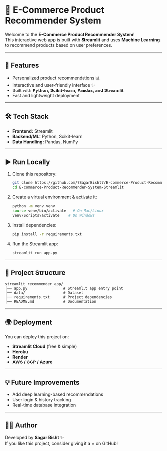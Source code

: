 # 🛒 E-Commerce Product Recommender System

Welcome to the **E-Commerce Product Recommender System**!  
This interactive web app is built with **Streamlit** and uses **Machine Learning** to recommend products based on user preferences.

---

## 🚀 Features
- Personalized product recommendations 📊  
- Interactive and user-friendly interface ✨  
- Built with **Python, Scikit-learn, Pandas, and Streamlit**  
- Fast and lightweight deployment  

---

## 🛠️ Tech Stack
- **Frontend:** Streamlit  
- **Backend/ML:** Python, Scikit-learn  
- **Data Handling:** Pandas, NumPy  

---

## ▶️ Run Locally

1. Clone this repository:
   ```bash
   git clone https://github.com/7SagarBisht7/E-commerce-Product-Recommender-System-Streamlit.git
   cd E-commerce-Product-Recommender-System-Streamlit
   ```

2. Create a virtual environment & activate it:
   ```bash
   python -m venv venv
   source venv/bin/activate   # On Mac/Linux
   venv\Scripts\activate    # On Windows
   ```

3. Install dependencies:
   ```bash
   pip install -r requirements.txt
   ```

4. Run the Streamlit app:
   ```bash
   streamlit run app.py
   ```

---

## 📂 Project Structure
```
streamlit_recommender_app/
│── app.py                # Streamlit app entry point
│── data/                 # Dataset 
│── requirements.txt      # Project dependencies
│── README.md             # Documentation
```

---

## 🌍 Deployment
You can deploy this project on:  
- **Streamlit Cloud** (free & simple)  
- **Heroku**  
- **Render**  
- **AWS / GCP / Azure**  

---

## 💡 Future Improvements
- Add deep learning-based recommendations  
- User login & history tracking  
- Real-time database integration  

---

## 👨‍💻 Author
Developed by **Sagar Bisht** ✨  
If you like this project, consider giving it a ⭐ on GitHub!  

